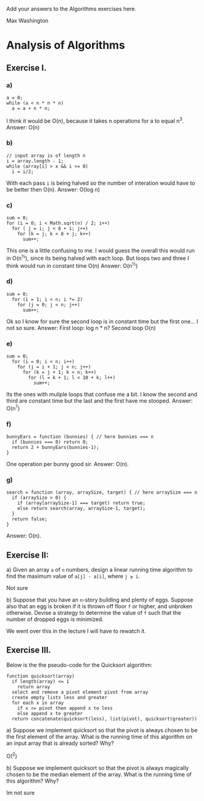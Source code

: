 Add your answers to the Algorithms exercises here.

Max Washington

# Analysis of Algorithms

## Exercise I.

### a)

```
a = 0;
while (a < n * n * n)
  a = a + n * n;
```

I think it would be O(n), because it takes n operations for a to equal n<sup>3</sup>.
Answer: O(n)
### b)

```
// input array is of length n
i = array.length - 1;
while (array[i] > x && i >= 0)
  i = i/2;
```

With each pass `i` is being halved so the number of interation would have to be better then O(n).
Answer: O(log n)

### c)

```
sum = 0;
for (i = 0; i < Math.sqrt(n) / 2; i++)
  for ( j = i; j < 8 + i; j++)
    for (k = j; k < 8 + j; k++)
      sum++;
```

This one is a little confusing to me. I would guess the overall this would run in O(n<sup>½</sup>), since its being halved with each loop. But loops two and three I think would run in constant time O(n)
Answer: O(n<sup>½</sup>)
### d)

```
sum = 0;
  for (i = 1; i < n; i *= 2)
    for (j = 0; j < n; j++)
      sum++;
```


Ok so I know for sure the second loop is in constant time but the first one... I not so sure. 
Answer: First loop: log n * n? Second loop O(n)

### e)

```
sum = 0;
  for (i = 0; i < n; i++)
    for (j = i + 1; j < n; j++)
      for (k = j + 1; k < n; k++)
        for (l = k + 1; l < 10 + k; l++)
          sum++;
```

Its the ones with muliple loops that confuse me a bit. I know the second and third are constant time but the last and the first have me stooped.
Answer: O(n<sup>?</sup>)


### f) 

```
bunnyEars = function (bunnies) { // here bunnies === n
  if (bunnies === 0) return 0;
  return 2 + bunnyEars(bunnies-1);
}
```

One operation per bunny good sir.
Answer: O(n). 

### g)

```
search = function (array, arraySize, target) { // here arraySize === n
  if (arraySize > 0) {
    if (array[arraySize-1] === target) return true;
    else return search(array, arraySize-1, target);
  }
  return false;
}
```

Answer: O(n).

## Exercise II:

a)   Given an array `a` of `n` numbers, design a linear running time algorithm to find the maximum value of `a[j] - a[i]`, where `j ≥ i`.

Not sure

b) Suppose that you have an `n`-story building and plenty of eggs.  Suppose also that an egg is broken if it is thrown off floor `f` or higher, and unbroken otherwise.  Devise a strategy to determine the value of `f` such that the number of dropped eggs is minimized.

We went over this in the lecture I will have to rewatch it.

## Exercise III.

Below is the the pseudo-code for the Quicksort algorithm:

```
function quicksort(array)
  if length(array) <= 1
    return array
  select and remove a pivot element pivot from array
  create empty lists less and greater
  for each x in array
    if x <= pivot then append x to less
    else append x to greater
  return concatenate(quicksort(less), list(pivot), quicksort(greater))
```

a)   Suppose we implement quicksort so that the pivot is always chosen to be the first element of the array.
What is the running time of this algorithm on an input array that is already sorted?  Why?

O(<sup>2</sup>)

b)   Suppose we implement quicksort so that the pivot is always magically chosen to be the median element
of the array.  What is the running time of this algorithm?  Why?

Im not sure 